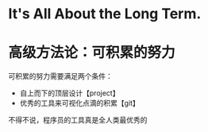 # It's All About the Long Term.

# 高级方法论：可积累的努力

可积累的努力需要满足两个条件：
- 自上而下的顶层设计【project】
- 优秀的工具来可视化点滴的积累【git】
  
不得不说，程序员的工具真是全人类最优秀的
